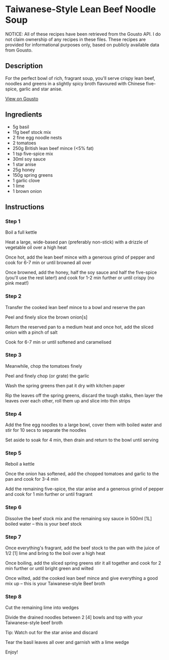 # Taiwanese-Style Lean Beef Noodle Soup

NOTICE: All of these recipes have been retrieved from the Gousto API. I do not claim ownership of any recipes in these files. These recipes are provided for informational purposes only, based on publicly available data from Gousto.

## Description

For the perfect bowl of rich, fragrant soup, you'll serve crispy lean beef, noodles and greens in a slightly spicy broth flavoured with Chinese five-spice, garlic and star anise.

[View on Gousto](https://www.gousto.co.uk/recipes/cookbook/taiwanese-style-lean-beef-noodle-soup)

## Ingredients

- 5g basil
- 11g beef stock mix
- 2 fine egg noodle nests
- 2 tomatoes
- 250g British lean beef mince (<5% fat)
- 1 tsp five-spice mix
-  30ml soy sauce
- 1 star anise
- 25g honey
- 150g spring greens
- 1 garlic clove
- 1 lime
- 1 brown onion

## Instructions


### Step 1

Boil a full kettle

Heat a large, wide-based pan (preferably non-stick) with a drizzle of vegetable oil over a high heat

Once hot, add the lean beef mince with a generous grind of pepper and cook for 6-7 min or until browned all over

Once browned, add the honey, half the soy sauce and half the five-spice (you'll use the rest later!) and cook for 1-2 min further or until crispy (no pink meat!)


### Step 2

Transfer the cooked lean beef mince to a bowl and reserve the pan

Peel and finely slice the brown onion<span class="text-danger">[s]</span>

Return the reserved pan to a medium heat and once hot, add the sliced onion with a pinch of salt

Cook for 6-7 min or until softened and caramelised


### Step 3

Meanwhile, chop the tomatoes finely

Peel and finely chop (or grate) the garlic

Wash the spring greens then pat it dry with kitchen paper  

Rip the leaves off the spring greens, discard the tough stalks, then layer the leaves over each other, roll them up and slice into thin strips


### Step 4

Add the fine egg noodles to a large bowl, cover them with boiled water and stir for 10 secs to separate the noodles

Set aside to soak for 4 min, then drain and return to the bowl until serving


### Step 5

Reboil a kettle

Once the onion has softened, add the chopped tomatoes and garlic to the pan and cook for 3-4 min

Add the remaining five-spice, the star anise and a generous grind of pepper and cook for 1 min further or until fragrant


### Step 6

Dissolve the beef stock mix and the remaining soy sauce in 500ml <span class="text-danger">[1L]</span> boiled water – this is your beef stock


### Step 7

Once everything's fragrant, add the beef stock to the pan with the juice of 1/2 <span class="text-danger">[1] </span>lime and bring to the boil over a high heat

Once boiling, add the sliced spring greens stir it all together and cook for 2 min further or until bright green and wilted

Once wilted, add the cooked lean beef mince and give everything a good mix up – this is your Taiwanese-style Beef broth

### Step 8

Cut the remaining lime into wedges

Divide the drained noodles between 2 <span class="text-danger">[4]</span> bowls and top with your Taiwanese-style beef broth

Tip: Watch out for the star anise and discard

Tear the basil leaves all over and garnish with a lime wedge

Enjoy!

